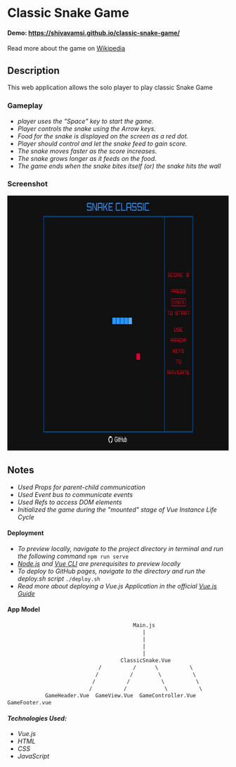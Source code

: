# Classic Snake Game

#### Demo: <https://shivavamsi.github.io/classic-snake-game/>

Read more about the game on [Wikipedia](https://en.wikipedia.org/wiki/Snake_(video_game_genre))

## Description

This web application allows the solo player to play classic Snake Game

### Gameplay

-   _player uses the "Space" key to start the game._
-   _Player controls the snake using the Arrow keys._
-   _Food for the snake is displayed on the screen as a red dot._
-   _Player should control and let the snake feed to gain score._
-   _The snake moves faster as the score increases._
-   _The snake grows longer as it feeds on the food._
-   _The game ends when the snake bites itself (or) the snake hits the wall_

### Screenshot

<img src="screenshot.jpg" alt="Screenshot" width="900" height="580">

## Notes

-   _Used Props for parent-child communication_
-   _Used Event bus to communicate events_
-   _Used Refs to access DOM elements_
-   _Initialized the game during the "mounted" stage of Vue Instance Life Cycle_

#### Deployment

- _To preview locally, navigate to the project directory in terminal and run the following command_  `npm run serve`
- _[Node.js](https://nodejs.org/en/) and [Vue CLI](https://cli.vuejs.org/guide/installation.html) are prerequisites to preview locally_
- _To deploy to GitHub pages, navigate to the directory and run the deploy.sh script_  `./deploy.sh`
- _Read more about deploying a Vue.js Application in the official [Vue.js Guide](https://cli.vuejs.org/guide/deployment.html#github-pages)_

#### App Model
                                            Main.js
                                               |
                                               |
                                               |
                                               |
                                        ClassicSnake.Vue
                                 /          /      \          \
                                /          /        \          \
                               /          /          \          \
                              /          /            \          \
                GameHeader.Vue  GameView.Vue  GameController.Vue  GameFooter.vue

#### _Technologies Used:_

-   _Vue.js_
-   _HTML_
-   _CSS_
-   _JavaScript_
